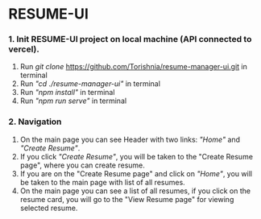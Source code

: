 # RESUME-UI

### 1. Init RESUME-UI project on local machine (API connected to vercel).
1. Run *git clone* https://github.com/Torishnia/resume-manager-ui.git in terminal
2. Run *"cd ./resume-manager-ui"* in terminal
3. Run *"npm install"* in terminal
4. Run *"npm run serve"* in terminal

### 2. Navigation
1. On the main page you can see Header with two links: *"Home"* and *"Create Resume"*.
2. If you click *"Create Resume"*, you will be taken to the "Create Resume page", where you can create resume.
3. If you are on the "Create Resume page" and click on *"Home"*, you will be taken to the main page with list of all resumes.
4. On the main page you can see a list of all resumes, if you click on the resume card, you will go to the "View Resume page" for viewing selected resume.